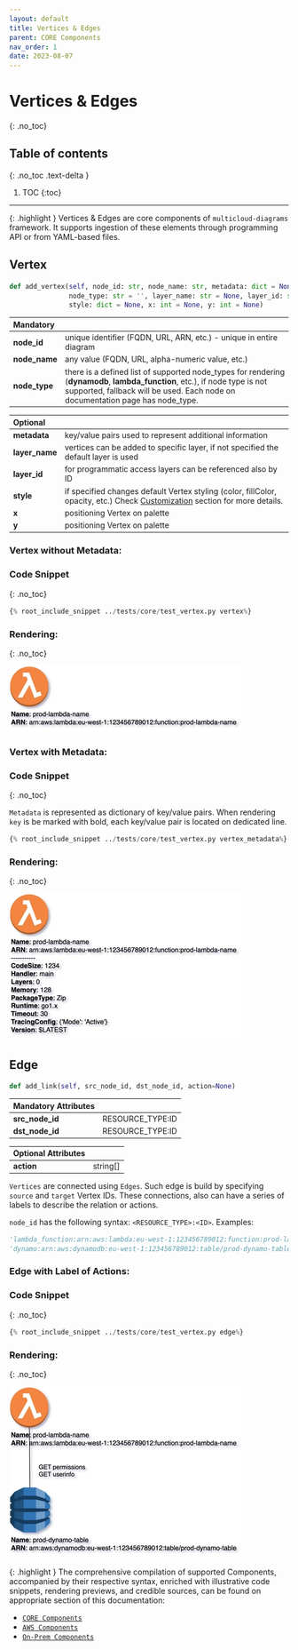 ```yaml
---
layout: default
title: Vertices & Edges
parent: CORE Components
nav_order: 1
date: 2023-08-07
---
```


# Vertices & Edges
{: .no_toc}

## Table of contents
{: .no_toc .text-delta }

1. TOC
{:toc}

---

{: .highlight }
Vertices & Edges are core components of ``multicloud-diagrams`` framework. It supports ingestion of these elements 
through programming API or from YAML-based files.

## Vertex

```python
def add_vertex(self, node_id: str, node_name: str, metadata: dict = None, 
               node_type: str = '', layer_name: str = None, layer_id: str = None, 
               style: dict = None, x: int = None, y: int = None)
```

| Mandatory     |                                                                                                                                                                                                       |
|:--------------|:------------------------------------------------------------------------------------------------------------------------------------------------------------------------------------------------------|
| **node_id**   | unique identifier (FQDN, URL, ARN, etc.) - unique in entire diagram                                                                                                                                   |
| **node_name** | any value (FQDN, URL, alpha-numeric value, etc.)                                                                                                                                                      |
| **node_type** | there is a defined list of supported node_types for rendering (**dynamodb**, **lambda_function**, etc.), if node type is not supported, fallback will be used. Each node on documentation page has node_type. |

| Optional       |                                                                                                                                                                  |
|:---------------|:-----------------------------------------------------------------------------------------------------------------------------------------------------------------|
| **metadata**   | key/value pairs used to represent additional information                                                                                                         |
| **layer_name** | vertices can be added to specific layer, if not specified the default layer is used                                                                              |
| **layer_id**   | for programmatic access layers can be referenced also by ID                                                                                                      |
| **style**      | if specified changes default Vertex styling (color, fillColor, opacity, etc.) Check [Customization](/docs/core-components/colors.html) section for more details. |
| **x**          | positioning Vertex on palette                                                                                                                                    |
| **y**          | positioning Vertex on palette                                                                                                                                    |

### Vertex without Metadata:


### Code Snippet
{: .no_toc}

```python
{% root_include_snippet ../tests/core/test_vertex.py vertex%}
```

### Rendering:
{: .no_toc}

![layers](output/jpg/vertex.jpg)

### Vertex with Metadata:

### Code Snippet
{: .no_toc}

``Metadata`` is represented as dictionary of key/value pairs. When rendering ``key`` is be marked with bold, each key/value pair
is located on dedicated line.

```python
{% root_include_snippet ../tests/core/test_vertex.py vertex_metadata%}
```

### Rendering:
{: .no_toc}

![layers](output/jpg/vertex_meta.jpg)

## Edge

```python
def add_link(self, src_node_id, dst_node_id, action=None)
```

| Mandatory Attributes |                  |
|:---------------------|:-----------------|
| **src_node_id**      | RESOURCE_TYPE:ID |
| **dst_node_id**      | RESOURCE_TYPE:ID |

| Optional Attributes |          |
|:--------------------|:---------|
| **action**          | string[] |



``Vertices`` are connected using ``Edges``. Such edge is build by specifying ``source`` and ``target`` Vertex IDs. These connections, also can have a series of labels to describe the relation or actions.

``node_id`` has the following syntax: ``<RESOURCE_TYPE>:<ID>``. Examples:

```python
'lambda_function:arn:aws:lambda:eu-west-1:123456789012:function:prod-lambda-name',
'dynamo:arn:aws:dynamodb:eu-west-1:123456789012:table/prod-dynamo-table',
```

### Edge with Label of Actions:

### Code Snippet
{: .no_toc}

```python
{% root_include_snippet ../tests/core/test_vertex.py edge%}
```

### Rendering:
{: .no_toc}

![layers](output/jpg/edge.jpg)

{: .highlight }
The comprehensive compilation of supported Components, accompanied by their respective syntax, enriched with illustrative code snippets, rendering previews, and credible sources,
can be found on appropriate section of this documentation:
- [``CORE Components``](../core-components)
- [``AWS Components``](../aws-components)
- [``On-Prem Components``](../onprem-components)
